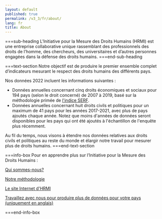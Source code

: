 ```yaml
---
layout: default
published: true
permalink: /v3_3/fr/about/
lang: fr
title: About
---
```


===sub-heading
L’Initiative pour la Mesure des Droits Humains (HRMI) est une entreprise collaborative unique rassemblant des professionnels des droits de l’homme, des chercheurs, des universitaires et d’autres personnes engagées dans la défense des droits humains.
===end-sub-heading

===text-section
Notre objectif est de produire le premier ensemble complet d’indicateurs mesurant le respect des droits humains des différents pays.

Nos données 2022 incluent les informations suivantes :

- Données annuelles concernant cinq droits économiques et sociaux pour 194 pays (selon le droit concerné) de 2007 à 2019, basé sur la méthodologie primée de <a href="https://serfindex.uconn.edu/" target="_blank">l'indice SERF</a>.
- Données annuelles concernant huit droits civils et politiques pour un maximum de 41 pays pour les années 2017-2021, avec plus de pays ajoutés chaque année. Notez que moins d'années de données seront disponibles pour les pays qui ont été ajoutés à l'échantillon de l'enquête plus récemment.

Au fil du temps, nous visons à étendre nos données relatives aux droits civils et politiques au reste du monde et élargir notre travail pour mesurer plus de droits humains.
===end-text-section

===info-box
Pour en apprendre plus sur l’Initiative pour la Mesure des Droits Humains :

<a href="https://humanrightsmeasurement.org/fr/a-propos-de-hrmi/nos-activites/" target="_blank">Qui sommes-nous?</a>

<a href="https://humanrightsmeasurement.org/fr/methodologie/apercu/" target="_blank">Notre méthodologie</a>

<a href="https://humanrightsmeasurement.org/fr/" target="_blank">Le site Internet d'HRMI</a>

<a href="https://humanrightsmeasurement.org/do-you-want-hrmi-human-rights-scores-for-your-country/" target="_blank">Travaillez avec nous pour produire plus de données pour votre pays (uniquement en anglais)</a>

===end-info-box
